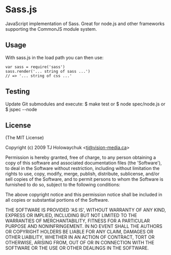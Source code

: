 
# Sass.js

  JavaScript implementation of Sass. Great for node.js and other
  frameworks supporting the CommonJS module system.
  
## Usage

With sass.js in the load path you can then use:

    var sass = require('sass')
    sass.render('... string of sass ...')
    // => '... string of css ...'
    
## Testing

Update Git submodules and execute:
    $ make test
or
    $ node spec/node.js
or
    $ jspec --node
  
## License 

(The MIT License)

Copyright (c) 2009 TJ Holowaychuk &lt;tj@vision-media.ca&gt;

Permission is hereby granted, free of charge, to any person obtaining
a copy of this software and associated documentation files (the
'Software'), to deal in the Software without restriction, including
without limitation the rights to use, copy, modify, merge, publish,
distribute, sublicense, and/or sell copies of the Software, and to
permit persons to whom the Software is furnished to do so, subject to
the following conditions:

The above copyright notice and this permission notice shall be
included in all copies or substantial portions of the Software.

THE SOFTWARE IS PROVIDED 'AS IS', WITHOUT WARRANTY OF ANY KIND,
EXPRESS OR IMPLIED, INCLUDING BUT NOT LIMITED TO THE WARRANTIES OF
MERCHANTABILITY, FITNESS FOR A PARTICULAR PURPOSE AND NONINFRINGEMENT.
IN NO EVENT SHALL THE AUTHORS OR COPYRIGHT HOLDERS BE LIABLE FOR ANY
CLAIM, DAMAGES OR OTHER LIABILITY, WHETHER IN AN ACTION OF CONTRACT,
TORT OR OTHERWISE, ARISING FROM, OUT OF OR IN CONNECTION WITH THE
SOFTWARE OR THE USE OR OTHER DEALINGS IN THE SOFTWARE.